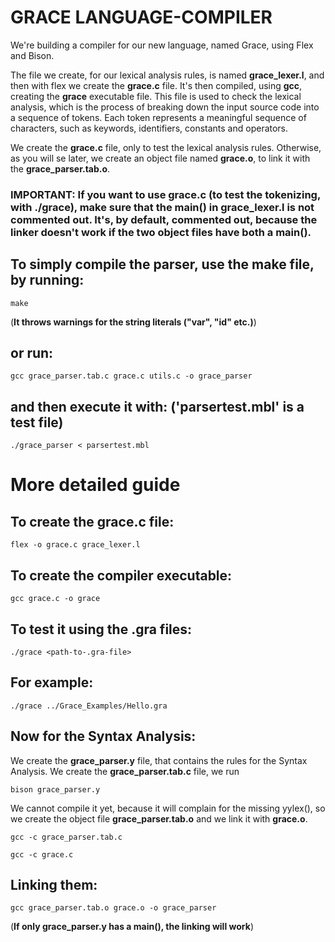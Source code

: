 # **GRACE LANGUAGE-COMPILER**

We're building a compiler for our new language, named Grace, using Flex and Bison.

The file we create, for our lexical analysis rules, is named **grace_lexer.l**, and then with flex we create the **grace.c** file.
It's then compiled, using **gcc**, creating the **grace** executable file. This file is used to check the lexical analysis, which is the process of breaking down the input source code into a sequence of tokens. Each token represents a meaningful sequence of characters, such as keywords, identifiers, constants and operators.

We create the **grace.c** file, only to test the lexical analysis rules. Otherwise, as you will se later,
we create an object file named **grace.o**, to link it with the **grace_parser.tab.o**.


### **IMPORTANT**: If you want to use grace.c (to test the tokenizing, with **./grace**), make sure that the **main()** in grace_lexer.l is not commented out. It's, by default, commented out, because the linker doesn't work if the two object files have both a main().

## To simply compile the parser, use the make file, by running:
```
make
```
(**It throws warnings for the string literals ("var", "id" etc.)**)

## or run:
```
gcc grace_parser.tab.c grace.c utils.c -o grace_parser
```
## and then execute it with: ('parsertest.mbl' is a test file)
```
./grace_parser < parsertest.mbl
```

# More detailed guide

## To create the grace.c file:
```
flex -o grace.c grace_lexer.l
```

## To create the compiler executable:
```
gcc grace.c -o grace
```

## To test it using the .gra files:
```
./grace <path-to-.gra-file>
```

## For example:
```
./grace ../Grace_Examples/Hello.gra
```

## Now for the Syntax Analysis:
We create the **grace_parser.y** file, that contains the rules for the Syntax Analysis.
We create the **grace_parser.tab.c** file, we run
```
bison grace_parser.y
```

We cannot compile it yet, because it will complain for the missing yylex(),
so we create the object file **grace_parser.tab.o** and we link it with **grace.o**.
```
gcc -c grace_parser.tab.c
```

```
gcc -c grace.c
```

## Linking them:
```
gcc grace_parser.tab.o grace.o -o grace_parser
```
(**If only grace_parser.y has a main(), the linking will work**)
